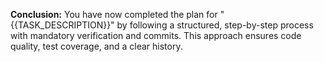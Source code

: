 **Conclusion:**
You have now completed the plan for "{{TASK_DESCRIPTION}}" by following a structured, step-by-step process with mandatory verification and commits. This approach ensures code quality, test coverage, and a clear history. 
